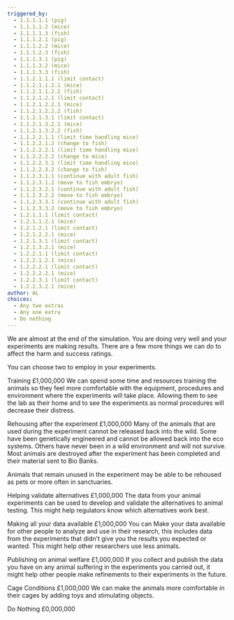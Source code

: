 ```yaml
---
triggered_by:
  - 1.1.1.1.1 (pig)
  - 1.1.1.1.2 (mice)
  - 1.1.1.1.3 (fish)
  - 1.1.1.2.1 (pig)
  - 1.1.1.2.2 (mice)
  - 1.1.1.2.3 (fish)
  - 1.1.1.3.1 (pig)
  - 1.1.1.3.2 (mice)
  - 1.1.1.3.3 (fish)
  - 1.1.2.1.1.1 (limit contact)
  - 1.1.2.1.1.2.1 (mice)
  - 1.1.2.1.1.2.2 (fish)
  - 1.1.2.1.2.1 (limit contact)
  - 1.1.2.1.2.2.1 (mice)
  - 1.1.2.1.2.2.2 (fish)
  - 1.1.2.1.3.1 (limit contact)
  - 1.1.2.1.3.2.1 (mice)
  - 1.1.2.1.3.2.2 (fish)
  - 1.1.2.2.1.1 (limit time handling mice)
  - 1.1.2.2.1.2 (change to fish)
  - 1.1.2.2.2.1 (limit time handling mice)
  - 1.1.2.2.2.2 (change to mice)
  - 1.1.2.2.3.1 (limit time handling mice)
  - 1.1.2.2.3.2 (change to fish)
  - 1.1.2.3.1.1 (continue with adult fish)
  - 1.1.2.3.1.2 (move to fish embryo)
  - 1.1.2.3.2.1 (continue with adult fish)
  - 1.1.2.3.2.2 (move to fish embryo)
  - 1.1.2.3.3.1 (continue with adult fish)
  - 1.1.2.3.3.2 (move to fish embryo)
  - 1.2.1.1.1 (limit contact)
  - 1.2.1.1.2.1 (mice)
  - 1.2.1.2.1 (limit contact)
  - 1.2.1.2.2.1 (mice)
  - 1.2.1.3.1 (limit contact)
  - 1.2.1.3.2.1 (mice)
  - 1.2.2.1.1 (limit contact)
  - 1.2.2.1.2.1 (mice)
  - 1.2.2.2.1 (limit contact)
  - 1.2.2.2.2.1 (mice)
  - 1.2.2.3.1 (limit contact)
  - 1.2.2.3.2.1 (mice)
author: AL
choices:
  - Any two extras
  - Any one extra
  - Do nothing
---
```


We are almost at the end of the simulation. You are doing very well and your experiments are making results. There are a few more things we can do to affect the harm and success ratings.

You can choose two to employ in your experiments. 

Training £1,000,000
We can spend some time and resources training the animals so they feel more comfortable with the equipment, procedures and environment where the experiments will take place. Allowing them to see the lab as their home and to see the experiments as normal procedures will decrease their distress. 

Rehousing after the experiment £1,000,000 
Many of the animals that are used during the experiment cannot be released back into the wild. Some have been genetically engineered and cannot be allowed back into the eco systems. Others have never been in a wild environment and will not survive. Most animals are destroyed after the experiment has been completed and their material sent to Bio Banks.

Animals that remain unused in the experiment may be able to be rehoused as pets or more often in sanctuaries. 

Helping validate alternatives £1,000,000
The data from your animal experiments can be used to develop and validate the alternatives to animal testing. This might help regulators know which alternatives work best. 

Making all your data available £1,000,000
You can Make your data available for other people to analyze and use in their research, this includes data from the experiments that didn’t give you the results you expected or wanted. This might help other researchers use less animals. 

Publishing on animal welfare £1,000,000
If you collect and publish the data you have on any animal suffering in the experiments you carried out, it might help other people make refinements to their experiments in the future. 

Cage Conditions £1,000,000
We can make the animals more comfortable in their cages by adding toys and stimulating objects.

Do Nothing £0,000,000

